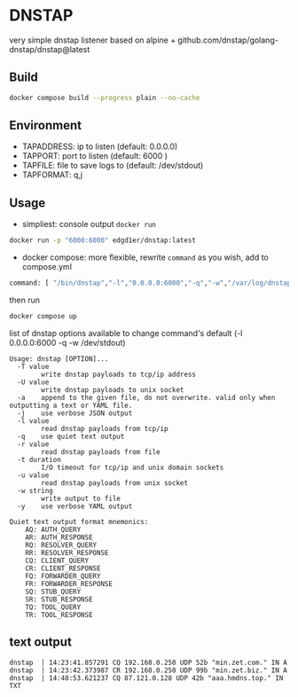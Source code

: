# DNSTAP

very simple dnstap listener based on alpine + github.com/dnstap/golang-dnstap/dnstap@latest

## Build
```bash
docker compose build --progress plain --no-cache
```

## Environment

- TAPADDRESS: ip to listen (default: 0.0.0.0)
- TAPPORT: port to listen (default: 6000 )
- TAPFILE: file to save logs to (default: /dev/stdout)
- TAPFORMAT: q,j

## Usage 

* simpliest: console output `docker run`
```bash
docker run -p "6000:6000" edgd1er/dnstap:latest
```

* docker compose: more flexible, rewrite `command` as you wish, 
add to compose.yml
```bash
command: [ "/bin/dnstap","-l","0.0.0.0:6000","-q","-w","/var/log/dnstap/dnstap.log" ]
```

then run 
```bash
docker compose up 
```

list of dnstap options available to change command's default (-l 0.0.0.0:6000 -q -w /dev/stdout) 
```
Usage: dnstap [OPTION]...
  -T value
        write dnstap payloads to tcp/ip address
  -U value
        write dnstap payloads to unix socket
  -a    append to the given file, do not overwrite. valid only when outputting a text or YAML file.
  -j    use verbose JSON output
  -l value
        read dnstap payloads from tcp/ip
  -q    use quiet text output
  -r value
        read dnstap payloads from file
  -t duration
        I/O timeout for tcp/ip and unix domain sockets
  -u value
        read dnstap payloads from unix socket
  -w string
        write output to file
  -y    use verbose YAML output

Quiet text output format mnemonics:
    AQ: AUTH_QUERY
    AR: AUTH_RESPONSE
    RQ: RESOLVER_QUERY
    RR: RESOLVER_RESPONSE
    CQ: CLIENT_QUERY
    CR: CLIENT_RESPONSE
    FQ: FORWARDER_QUERY
    FR: FORWARDER_RESPONSE
    SQ: STUB_QUERY
    SR: STUB_RESPONSE
    TQ: TOOL_QUERY
    TR: TOOL_RESPONSE
```

## text output

```log
dnstap  | 14:23:41.857291 CQ 192.168.0.250 UDP 52b "min.zet.com." IN A
dnstap  | 14:23:42.373987 CR 192.168.0.250 UDP 99b "min.zet.biz." IN A
dnstap  | 14:48:53.621237 CQ 87.121.0.128 UDP 42b "aaa.hmdns.top." IN TXT
```
